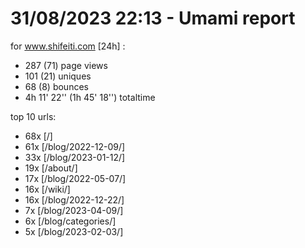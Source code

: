 # 31/08/2023 22:13 - Umami report
for www.shifeiti.com [24h] :

 - 287 (71) page views
 - 101 (21) uniques
 - 68 (8) bounces
 - 4h 11' 22'' (1h 45' 18'') totaltime


top 10 urls:
 - 68x [/]
 - 61x [/blog/2022-12-09/]
 - 33x [/blog/2023-01-12/]
 - 19x [/about/]
 - 17x [/blog/2022-05-07/]
 - 16x [/wiki/]
 - 16x [/blog/2022-12-22/]
 - 7x [/blog/2023-04-09/]
 - 6x [/blog/categories/]
 - 5x [/blog/2023-02-03/]


